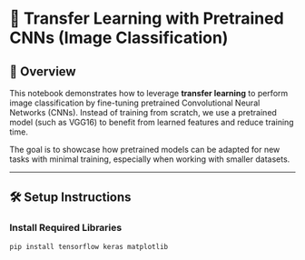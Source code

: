 # 🔁 Transfer Learning with Pretrained CNNs (Image Classification)

## 📘 Overview

This notebook demonstrates how to leverage **transfer learning** to perform image classification by fine-tuning pretrained Convolutional Neural Networks (CNNs). Instead of training from scratch, we use a pretrained model (such as VGG16) to benefit from learned features and reduce training time.

The goal is to showcase how pretrained models can be adapted for new tasks with minimal training, especially when working with smaller datasets.

---

## 🛠️ Setup Instructions

### Install Required Libraries

```bash
pip install tensorflow keras matplotlib
